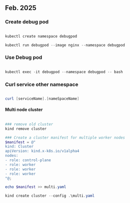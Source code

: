 ## Feb. 2025


### Create debug pod 
```powershell

kubectl create namespace debugpod

kubectl run debugpod --image nginx --namespace debugpod

```

### Use Debug pod

```powershell

kubectl exec -it debugpod --namespace debugpod -- bash

```

### Curl service other namespace

```powershell

curl [serviceName].[nameSpaceName]

```


#### Multi node cluster

```powershell

### remove old cluster
kind remove cluster

### Create a cluster manifest for multiple worker nodes
$manifest = @"
kind: Cluster
apiVersion: kind.x-k8s.io/v1alpha4
nodes:
- role: control-plane
- role: worker
- role: worker
- role: worker
"@;

echo $manifest >> multi.yaml

kind create cluster --config .\multi.yaml

```

